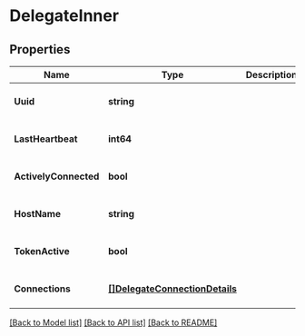 # DelegateInner

## Properties
Name | Type | Description | Notes
------------ | ------------- | ------------- | -------------
**Uuid** | **string** |  | [optional] [default to null]
**LastHeartbeat** | **int64** |  | [optional] [default to null]
**ActivelyConnected** | **bool** |  | [optional] [default to null]
**HostName** | **string** |  | [optional] [default to null]
**TokenActive** | **bool** |  | [optional] [default to null]
**Connections** | [**[]DelegateConnectionDetails**](DelegateConnectionDetails.md) |  | [optional] [default to null]

[[Back to Model list]](../README.md#documentation-for-models) [[Back to API list]](../README.md#documentation-for-api-endpoints) [[Back to README]](../README.md)

